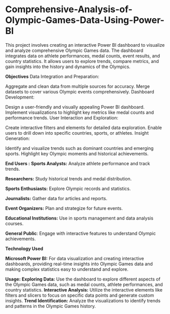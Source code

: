 # Comprehensive-Analysis-of-Olympic-Games-Data-Using-Power-BI

This project involves creating an interactive Power BI dashboard to visualize and analyze comprehensive Olympic Games data. The dashboard integrates data on athlete performances, medal counts, event results, and country statistics. It allows users to explore trends, compare metrics, and gain insights into the history and dynamics of the Olympics.

**Objectives**
Data Integration and Preparation:

Aggregate and clean data from multiple sources for accuracy.
Merge datasets to cover various Olympic events comprehensively.
Dashboard Development:

Design a user-friendly and visually appealing Power BI dashboard.
Implement visualizations to highlight key metrics like medal counts and performance trends.
User Interaction and Exploration:

Create interactive filters and elements for detailed data exploration.
Enable users to drill down into specific countries, sports, or athletes.
Insight Generation:

Identify and visualize trends such as dominant countries and emerging sports.
Highlight key Olympic moments and historical achievements.

**End Users :**
**Sports Analysts:** Analyze athlete performance and track trends.

**Researchers:** Study historical trends and medal distribution.

**Sports Enthusiasts:** Explore Olympic records and statistics.

**Journalists:** Gather data for articles and reports.

**Event Organizers:** Plan and strategize for future events.

**Educational Institutions:** Use in sports management and data analysis courses.

**General Public**: Engage with interactive features to understand Olympic achievements.

**Technology Used**

**Microsoft Power BI:** For data visualization and creating interactive dashboards, providing real-time insights into Olympic Games data and making complex statistics easy to understand and explore.

**Usage:**
**Exploring Data:** Use the dashboard to explore different aspects of the Olympic Games data, such as medal counts, athlete performances, and country statistics.
**Interactive Analysis:** Utilize the interactive elements like filters and slicers to focus on specific data points and generate custom insights.
**Trend Identification:** Analyze the visualizations to identify trends and patterns in the Olympic Games history.
